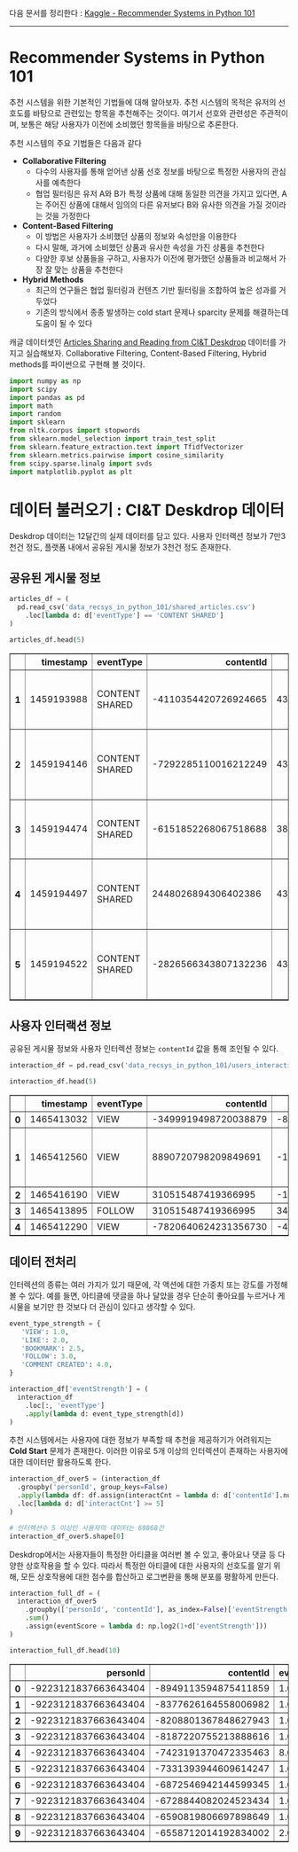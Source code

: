
다음 문서를 정리한다 : [Kaggle - Recommender Systems in Python 101](https://www.kaggle.com/gspmoreira/recommender-systems-in-python-101)

---

# Recommender Systems in Python 101

추천 시스템을 위한 기본적인 기법들에 대해 알아보자. 추천 시스템의 목적은 유저의 선호도를 바탕으로 관련있는 항목을 추천해주는 것이다. 여기서 선호와 관련성은 주관적이며, 보통은 해당 사용자가 이전에 소비했던 항목들을 바탕으로 추론한다. 

추천 시스템의 주요 기법들은 다음과 같다

- **Collaborative Filtering**
    - 다수의 사용자를 통해 얻어낸 상품 선호 정보를 바탕으로 특정한 사용자의 관심사를 예측한다
    - 협업 필터링은 유저 A와 B가 특정 상품에 대해 동일한 의견을 가지고 있다면, A는 주어진 상품에 대해서 임의의 다른 유저보다 B와 유사한 의견을 가질 것이라는 것을 가정한다
- **Content-Based Filtering**
    - 이 방법은 사용자가 소비했던 상품의 정보와 속성만을 이용한다
    - 다시 말해, 과거에 소비했던 상품과 유사한 속성을 가진 상품을 추천한다
    - 다양한 후보 상품들을 구하고, 사용자가 이전에 평가했던 상품들과 비교해서 가장 잘 맞는 상품을 추천한다
- **Hybrid Methods**
    - 최근의 연구들은 협업 필터링과 컨텐츠 기반 필터링을 조합하여 높은 성과를 거두었다
    - 기존의 방식에서 종종 발생하는 cold start 문제나 sparcity 문제를 해결하는데 도움이 될 수 있다

캐글 데이터셋인 [Articles Sharing and Reading from CI&T Deskdrop](https://www.kaggle.com/gspmoreira/articles-sharing-reading-from-cit-deskdrop) 데이터를 가지고 실습해보자. Collaborative Filtering, Content-Based Filtering, Hybrid methods를 파이썬으로 구현해 볼 것이다.


```python
import numpy as np
import scipy
import pandas as pd
import math
import random
import sklearn
from nltk.corpus import stopwords
from sklearn.model_selection import train_test_split
from sklearn.feature_extraction.text import TfidfVectorizer
from sklearn.metrics.pairwise import cosine_similarity
from scipy.sparse.linalg import svds
import matplotlib.pyplot as plt
```

# 데이터 불러오기 : CI&T Deskdrop 데이터

Deskdrop 데이터는 12달간의 실제 데이터를 담고 있다. 사용자 인터랙션 정보가 7만3천건 정도, 플랫폼 내에서 공유된 게시물 정보가 3천건 정도 존재한다.

## 공유된 게시물 정보


```python
articles_df = (
  pd.read_csv('data_recsys_in_python_101/shared_articles.csv')
    .loc[lambda d: d['eventType'] == 'CONTENT SHARED']  
)
```


```python
articles_df.head(5)
```

<div>
<style scoped>
    .dataframe tbody tr th:only-of-type {
        vertical-align: middle;
    }

    .dataframe tbody tr th {
        vertical-align: top;
    }

    .dataframe thead th {
        text-align: right;
    }
</style>
<table border="1" class="dataframe">
  <thead>
    <tr style="text-align: right;">
      <th></th>
      <th>timestamp</th>
      <th>eventType</th>
      <th>contentId</th>
      <th>authorPersonId</th>
      <th>authorSessionId</th>
      <th>authorUserAgent</th>
      <th>authorRegion</th>
      <th>authorCountry</th>
      <th>contentType</th>
      <th>url</th>
      <th>title</th>
      <th>text</th>
      <th>lang</th>
    </tr>
  </thead>
  <tbody>
    <tr>
      <th>1</th>
      <td>1459193988</td>
      <td>CONTENT SHARED</td>
      <td>-4110354420726924665</td>
      <td>4340306774493623681</td>
      <td>8940341205206233829</td>
      <td>NaN</td>
      <td>NaN</td>
      <td>NaN</td>
      <td>HTML</td>
      <td>http://www.nytimes.com/2016/03/28/business/dea...</td>
      <td>Ethereum, a Virtual Currency, Enables Transact...</td>
      <td>All of this work is still very early. The firs...</td>
      <td>en</td>
    </tr>
    <tr>
      <th>2</th>
      <td>1459194146</td>
      <td>CONTENT SHARED</td>
      <td>-7292285110016212249</td>
      <td>4340306774493623681</td>
      <td>8940341205206233829</td>
      <td>NaN</td>
      <td>NaN</td>
      <td>NaN</td>
      <td>HTML</td>
      <td>http://cointelegraph.com/news/bitcoin-future-w...</td>
      <td>Bitcoin Future: When GBPcoin of Branson Wins O...</td>
      <td>The alarm clock wakes me at 8:00 with stream o...</td>
      <td>en</td>
    </tr>
    <tr>
      <th>3</th>
      <td>1459194474</td>
      <td>CONTENT SHARED</td>
      <td>-6151852268067518688</td>
      <td>3891637997717104548</td>
      <td>-1457532940883382585</td>
      <td>NaN</td>
      <td>NaN</td>
      <td>NaN</td>
      <td>HTML</td>
      <td>https://cloudplatform.googleblog.com/2016/03/G...</td>
      <td>Google Data Center 360° Tour</td>
      <td>We're excited to share the Google Data Center ...</td>
      <td>en</td>
    </tr>
    <tr>
      <th>4</th>
      <td>1459194497</td>
      <td>CONTENT SHARED</td>
      <td>2448026894306402386</td>
      <td>4340306774493623681</td>
      <td>8940341205206233829</td>
      <td>NaN</td>
      <td>NaN</td>
      <td>NaN</td>
      <td>HTML</td>
      <td>https://bitcoinmagazine.com/articles/ibm-wants...</td>
      <td>IBM Wants to "Evolve the Internet" With Blockc...</td>
      <td>The Aite Group projects the blockchain market ...</td>
      <td>en</td>
    </tr>
    <tr>
      <th>5</th>
      <td>1459194522</td>
      <td>CONTENT SHARED</td>
      <td>-2826566343807132236</td>
      <td>4340306774493623681</td>
      <td>8940341205206233829</td>
      <td>NaN</td>
      <td>NaN</td>
      <td>NaN</td>
      <td>HTML</td>
      <td>http://www.coindesk.com/ieee-blockchain-oxford...</td>
      <td>IEEE to Talk Blockchain at Cloud Computing Oxf...</td>
      <td>One of the largest and oldest organizations fo...</td>
      <td>en</td>
    </tr>
  </tbody>
</table>
</div>


## 사용자 인터랙션 정보

공유된 게시물 정보와 사용자 인터렉션 정보는 `contentId` 값을 통해 조인될 수 있다.


```python
interaction_df = pd.read_csv('data_recsys_in_python_101/users_interactions.csv')
```


```python
interaction_df.head(5)
```


<div>
<style scoped>
    .dataframe tbody tr th:only-of-type {
        vertical-align: middle;
    }

    .dataframe tbody tr th {
        vertical-align: top;
    }

    .dataframe thead th {
        text-align: right;
    }
</style>
<table border="1" class="dataframe">
  <thead>
    <tr style="text-align: right;">
      <th></th>
      <th>timestamp</th>
      <th>eventType</th>
      <th>contentId</th>
      <th>personId</th>
      <th>sessionId</th>
      <th>userAgent</th>
      <th>userRegion</th>
      <th>userCountry</th>
    </tr>
  </thead>
  <tbody>
    <tr>
      <th>0</th>
      <td>1465413032</td>
      <td>VIEW</td>
      <td>-3499919498720038879</td>
      <td>-8845298781299428018</td>
      <td>1264196770339959068</td>
      <td>NaN</td>
      <td>NaN</td>
      <td>NaN</td>
    </tr>
    <tr>
      <th>1</th>
      <td>1465412560</td>
      <td>VIEW</td>
      <td>8890720798209849691</td>
      <td>-1032019229384696495</td>
      <td>3621737643587579081</td>
      <td>Mozilla/5.0 (Macintosh; Intel Mac OS X 10_11_2...</td>
      <td>NY</td>
      <td>US</td>
    </tr>
    <tr>
      <th>2</th>
      <td>1465416190</td>
      <td>VIEW</td>
      <td>310515487419366995</td>
      <td>-1130272294246983140</td>
      <td>2631864456530402479</td>
      <td>NaN</td>
      <td>NaN</td>
      <td>NaN</td>
    </tr>
    <tr>
      <th>3</th>
      <td>1465413895</td>
      <td>FOLLOW</td>
      <td>310515487419366995</td>
      <td>344280948527967603</td>
      <td>-3167637573980064150</td>
      <td>NaN</td>
      <td>NaN</td>
      <td>NaN</td>
    </tr>
    <tr>
      <th>4</th>
      <td>1465412290</td>
      <td>VIEW</td>
      <td>-7820640624231356730</td>
      <td>-445337111692715325</td>
      <td>5611481178424124714</td>
      <td>NaN</td>
      <td>NaN</td>
      <td>NaN</td>
    </tr>
  </tbody>
</table>
</div>


## 데이터 전처리

인터렉션의 종류는 여러 가지가 있기 때문에, 각 액션에 대한 가중치 또는 강도를 가정해볼 수 있다. 예를 들면, 아티클에 댓글을 하나 달았을 경우 단순히 좋아요를 누르거나 게시물을 보기만 한 것보다 더 관심이 있다고 생각할 수 있다.


```python
event_type_strength = {
   'VIEW': 1.0,
   'LIKE': 2.0, 
   'BOOKMARK': 2.5, 
   'FOLLOW': 3.0,
   'COMMENT CREATED': 4.0,  
}

interaction_df['eventStrength'] = (
  interaction_df
    .loc[:, 'eventType']
    .apply(lambda d: event_type_strength[d])
)
```

추천 시스템에서는 사용자에 대한 정보가 부족할 때 추천을 제공하기가 어려워지는 **Cold Start** 문제가 존재한다. 이러한 이유로 5개 이상의 인터렉션이 존재하는 사용자에 대한 데이터만 활용하도록 한다.


```python
interaction_df_over5 = (interaction_df
  .groupby('personId', group_keys=False)
  .apply(lambda df: df.assign(interactCnt = lambda d: d['contentId'].nunique()))
  .loc[lambda d: d['interactCnt'] >= 5]
)
```

```python
# 인터렉션수 5 이상인 사용자의 데이터는 69868건
interaction_df_over5.shape[0]
```

Deskdrop에서는 사용자들이 특정한 아티클을 여러번 볼 수 있고, 좋아요나 댓글 등 다양한 상호작용을 할 수 있다. 따라서 특정한 아티클에 대한 사용자의 선호도를 알기 위해, 모든 상호작용에 대한 점수를 합산하고 로그변환을 통해 분포를 평활하게 만든다.


```python
interaction_full_df = (
  interaction_df_over5
    .groupby(['personId', 'contentId'], as_index=False)['eventStrength']
    .sum()
    .assign(eventScore = lambda d: np.log2(1+d['eventStrength']))
)

interaction_full_df.head(10)
```


<div>
<style scoped>
    .dataframe tbody tr th:only-of-type {
        vertical-align: middle;
    }

    .dataframe tbody tr th {
        vertical-align: top;
    }

    .dataframe thead th {
        text-align: right;
    }
</style>
<table border="1" class="dataframe">
  <thead>
    <tr style="text-align: right;">
      <th></th>
      <th>personId</th>
      <th>contentId</th>
      <th>eventStrength</th>
      <th>eventScore</th>
    </tr>
  </thead>
  <tbody>
    <tr>
      <th>0</th>
      <td>-9223121837663643404</td>
      <td>-8949113594875411859</td>
      <td>1.0</td>
      <td>1.000000</td>
    </tr>
    <tr>
      <th>1</th>
      <td>-9223121837663643404</td>
      <td>-8377626164558006982</td>
      <td>1.0</td>
      <td>1.000000</td>
    </tr>
    <tr>
      <th>2</th>
      <td>-9223121837663643404</td>
      <td>-8208801367848627943</td>
      <td>1.0</td>
      <td>1.000000</td>
    </tr>
    <tr>
      <th>3</th>
      <td>-9223121837663643404</td>
      <td>-8187220755213888616</td>
      <td>1.0</td>
      <td>1.000000</td>
    </tr>
    <tr>
      <th>4</th>
      <td>-9223121837663643404</td>
      <td>-7423191370472335463</td>
      <td>8.0</td>
      <td>3.169925</td>
    </tr>
    <tr>
      <th>5</th>
      <td>-9223121837663643404</td>
      <td>-7331393944609614247</td>
      <td>1.0</td>
      <td>1.000000</td>
    </tr>
    <tr>
      <th>6</th>
      <td>-9223121837663643404</td>
      <td>-6872546942144599345</td>
      <td>1.0</td>
      <td>1.000000</td>
    </tr>
    <tr>
      <th>7</th>
      <td>-9223121837663643404</td>
      <td>-6728844082024523434</td>
      <td>1.0</td>
      <td>1.000000</td>
    </tr>
    <tr>
      <th>8</th>
      <td>-9223121837663643404</td>
      <td>-6590819806697898649</td>
      <td>1.0</td>
      <td>1.000000</td>
    </tr>
    <tr>
      <th>9</th>
      <td>-9223121837663643404</td>
      <td>-6558712014192834002</td>
      <td>2.0</td>
      <td>1.584963</td>
    </tr>
  </tbody>
</table>
</div>


